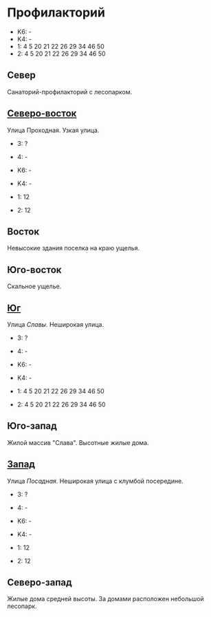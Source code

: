 # Профилакторий

* K6:   -
* K4:   -
* 1:    4   5   20  21  22  26  29  34  46  50
* 2:    4   5   20  21  22  26  29  34  46  50

## Север

Санаторий-профилакторий с лесопарком.

## [Северо-восток](./560035.md)

Улица Проходная.
Узкая улица.

* 3:    ?
* 4:    -

* K6:   -
* K4:   -
* 1:    12
* 2:    12

## Восток

Невысокие здания поселка на краю ущелья.

## Юго-восток

Скальное ущелье.

## [Юг](./10550050.md)

Улица *Славы*.
Неширокая улица.

* 3:    ?
* 4:    -

* K6:   -
* K4:   -
* 1:    4   5   20  21  22  26  29  34  46  50
* 2:    4   5   20  21  22  26  29  34  46  50

## Юго-запад

Жилой массив "Слава".
Высотные жилые дома.

## [Запад](./540045.md)

Улица *Посадная*.
Неширокая улица с клумбой посередине.

* 3:    ?
* 4:    -

* K6:   -
* K4:   -
* 1:    12
* 2:    12

## Северо-запад

Жилые дома средней высоты.
За домами расположен небольшой лесопарк.

